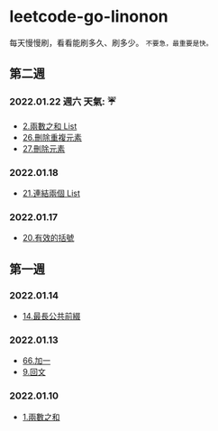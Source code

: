 # leetcode-go-linonon
每天慢慢刷，看看能刷多久、刷多少。
`不要急，最重要是快。`
## 第二週

### 2022.01.22 週六 天氣: :umbrella:
- [2.兩數之和 List](/code/linked-list/0002-addTwoNumbers/README.md)
- [26.刪除重複元素](/code/array/0026-removeDuplicates/README.md)
- [27.刪除元素](code/array/0027-removeElement/README.md)

### 2022.01.18
- [21.連結兩個 List](/code/linked-list/0021-mergeTwoLists/README.md)

### 2022.01.17
- [20.有效的括號](code/string/0020-isValidKuoHao/README.md)

## 第一週

### 2022.01.14
- [14.最長公共前綴](/code/string/0014-longestCommonPrefix/README.md)

### 2022.01.13
- [66.加一](/code/array/0066-plusOne/README.md)
- [9.回文](code/math/0009-isPalindrome/README.md)

### 2022.01.10
- [1.兩數之和](/code/array/0001-twoSum/README.md)
